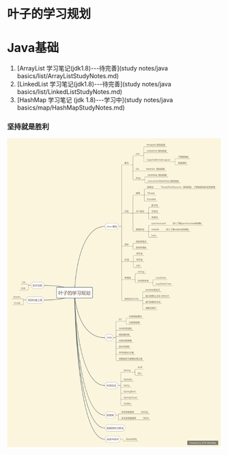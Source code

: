 # 叶子的学习规划

# Java基础

1. [ArrayList  学习笔记(jdk1.8)---待完善](study notes/java basics/list/ArrayListStudyNotes.md)  
2. [LinkedList 学习笔记(jdk1.8)---待完善](study notes/java basics/list/LinkedListStudyNotes.md)  
3. [HashMap 学习笔记 (jdk 1.8)---学习中](study notes/java basics/map/HashMapStudyNotes.md)







### 坚持就是胜利
<img src="img/leaves-study.png"/>

